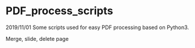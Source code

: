 # PDF_process_scripts
2019/11/01
Some scripts used for easy PDF processing based on Python3.

Merge, slide, delete page
